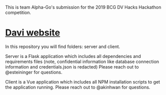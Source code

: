 This is team Alpha-Go's submission for the 2019 BCG DV Hacks Hackathon competition.

# [Davi website](https://oravise.herokuapp.com/#/)

In this repository you will find folders: server and client.

Server is a Flask application which includes all dependencies and requirements files (note, confidential information like database connection information and credentials.json is redacted) Please reach out to @esteininger for questions.

Client is a Vue application which includes all NPM installation scripts to get the application running. Please reach out to @akinhwan for questions.
